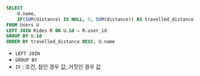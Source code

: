 ``` sql
SELECT 
    U.name,
    IF(SUM(distance) IS NULL, 0, SUM(distance)) AS travelled_distance
FROM Users U
LEFT JOIN Rides R ON U.id = R.user_id
GROUP BY U.id
ORDER BY travelled_distance DESC, U.name
```

- `LEFT JOIN`
- `GROUP BY`
- `IF` : 조건, 참인 경우 값, 거짓인 경우 값

